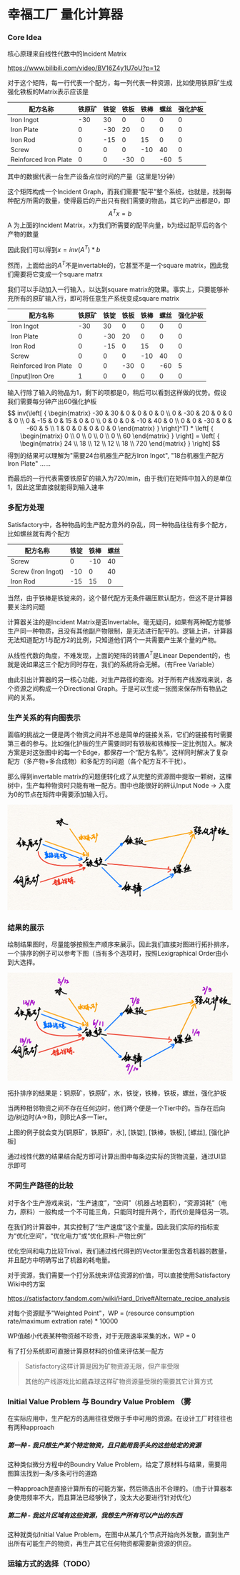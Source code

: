 # 幸福工厂 量化计算器

### Core Idea

核心原理来自线性代数中的Incident Matrix

https://www.bilibili.com/video/BV16Z4y1U7oU?p=12

对于这个矩阵，每一行代表一个配方，每一列代表一种资源，比如使用铁原矿生成强化铁板的Matrix表示应该是

| 配方名称 | 铁原矿 | 铁锭 | 铁板 | 铁棒 | 螺丝 | 强化护板 |
| ---- | ---- | --- | ---- | ---- | ---- | ---- |
| Iron Ingot | -30 | 30 | 0 | 0 | 0 | 0 |
| Iron Plate | 0 | -30 | 20 | 0 | 0 | 0 |
| Iron Rod | 0 | -15 | 0 | 15 | 0 | 0 |
| Screw | 0 | 0 | 0 | -10 | 40 | 0 |
| Reinforced Iron Plate | 0 | 0 | -30 | 0 | -60 | 5 |

其中的数据代表一台生产设备点位时间的产量（这里是1分钟）

这个矩阵构成一个Incident Graph，而我们需要“配平”整个系统，也就是，找到每种配方所需的数量，使得最后的产出只有我们需要的物品，其它的产出都是0，即
$$
A^Tx = b
$$
A 为上面的Incident Matrix，x为我们所需要的配平向量，b为经过配平后的各个产物的数量

因此我们可以得到$x = inv(A^T)*b$

然而，上面给出的$A^T$不是invertable的，它甚至不是一个square matrix，因此我们需要将它变成一个square matrx

我们可以手动加入一行输入，以达到square matrix的效果。事实上，只要能够补充所有的原矿输入行，即可将任意生产系统变成square matrix

| 配方名称              | 铁原矿 | 铁锭 | 铁板 | 铁棒 | 螺丝 | 强化护板 |
| --------------------- | ------ | ---- | ---- | ---- | ---- | -------- |
| Iron Ingot            | -30    | 30   | 0    | 0    | 0    | 0        |
| Iron Plate            | 0      | -30  | 20   | 0    | 0    | 0        |
| Iron Rod              | 0      | -15  | 0    | 15   | 0    | 0        |
| Screw                 | 0      | 0    | 0    | -10  | 40   | 0        |
| Reinforced Iron Plate | 0      | 0    | -30  | 0    | -60  | 5        |
| [Input]Iron Ore       | 1      | 0    | 0    | 0    | 0    | 0        |

输入行除了输入的物品为1，剩下的项都是0，稍后可以看到这样做的优势。假设我们需要每分钟产出60强化护板
$$
inv(\left[ { \begin{matrix}
-30 & 30 & 0 & 0 & 0 & 0 \\
0 & -30 & 20 & 0 & 0 & 0 \\
0 & -15 & 0 & 15 & 0 & 0 \\
0 & 0 & 0 & -10 & 40 & 0 \\
0 & 0 & -30 & 0 & -60 & 5 \\
1 & 0 & 0 & 0 & 0 & 0
\end{matrix} } \right]^T)
*
\left[ { \begin{matrix}
0 \\ 0 \\ 0 \\ 0 \\ 0 \\ 60
\end{matrix} } \right]
= \left[ { \begin{matrix}
24 \\ 18 \\ 12 \\ 12 \\ 18 \\ 720
\end{matrix} } \right]
$$
得到的结果可以理解为"需要24台机器生产配方Iron Ingot", "18台机器生产配方Iron Plate" ......

而最后的一行代表需要铁原矿的输入为720/min，由于我们在矩阵中加入的是单位1，因此这里直接就能得到输入速率



### 多配方处理

Satisfactory中，各种物品的生产配方意外的杂乱，同一种物品往往有多个配方，比如螺丝就有两个配方

| 配方名称           | 铁锭 | 铁棒 | 螺丝 |
| ------------------ | ---- | ---- | ---- |
| Screw              | 0    | -10  | 40   |
| Screw (Iron Ingot) | -10  | 0    | 40   |
| Iron Rod           | -15  | 15   | 0    |

当然，由于铁棒是铁锭来的，这个替代配方无条件碾压默认配方，但这不是计算器要关注的问题

计算器关注的是Incident Matrix是否Invertable。毫无疑问，如果有两种配方能够生产同一种物质，且没有其他副产物限制，是无法进行配平的。逻辑上讲，计算器无法知道配方1与配方2的比例，只知道他们两个一共需要产生某个量的产物。

从线性代数的角度，不难发现，上面的矩阵的转置$A^T$是Linear Dependent的，也就是说如果这三个配方同时存在，我们的系统将会无解。（有Free Variable）



由此引出计算器的另一核心功能，对生产路径的查询。对于所有产线游戏来说，各个资源之间构成一个Directional Graph。于是可以生成一张图来保存所有物品之间的关系。



### 生产关系的有向图表示

面临的挑战之一便是两个物资之间并不总是简单的链接关系，它们的链接有时需要第三者的参与。比如强化护板的生产需要同时有铁板和铁棒按一定比例加入。解决方案是对这张图中的每一个Edge，都保存一个“配方名称”。这样同时解决了复杂配方（多产物+多合成物）和多配方的问题（各个配方互不干扰）。

那么得到invertable matrix的问题便转化成了从完整的资源图中提取一颗树，这棵树中，生产每种物资时只能有唯一配方。图中也能很好的辨认Input Node -> 入度为0的节点在矩阵中需要添加输入行。

![](./doc_assets/resource_graph_demo.jpeg)



### 结果的展示

绘制结果图时，尽量能够按照生产顺序来展示。因此我们直接对图进行拓扑排序，一个排序的例子可以参考下图（当有多个选项时，按照Lexigraphical Order由小到大选择。

![](./doc_assets/resource_graph_topological_sort.jpeg)

拓扑排序的结果是：铜原矿，铁原矿，水，铁锭，铁棒，铁板，螺丝，强化护板

当两种相邻物资之间不存在任何边时，他们两个便是一个Tier中的。当存在后向边/树边时(A->B)，则B比A多一Tier。

上图的例子就会变为[铜原矿，铁原矿，水], [铁锭], [铁棒，铁板], [螺丝], [强化护板]

通过线性代数的结果结合配方即可计算出图中每条边实际的货物流量，通过UI显示即可



### 不同生产路径的比较

对于各个生产游戏来说，“生产速度”，“空间”（机器占地面积），“资源消耗”（电力，原料）一般构成一个不可能三角，只能同时提升两个，而代价是降低另一项。

在我们的计算器中，其实控制了“生产速度”这个变量。因此我们实际的指标变为“优化空间”，“优化电力”或“优化原料-产物比例”

优化空间和电力比较Trival，我们通过线代得到的Vector里面包含着机器的数量，并且配方中明确写出了机器的耗电量。

对于资源，我们需要一个打分系统来评估资源的价值，可以直接使用Satisfactory Wiki中的方案

https://satisfactory.fandom.com/wiki/Hard_Drive#Alternate_recipe_analysis

对每个资源赋予"Weighted Point"，WP = (resource consumption rate/maximum extration rate) * 10000

WP值越小代表某种物资越不珍贵，对于无限速率采集的水，WP = 0

有了打分系统即可直接计算原材料的价值来评估某一配方

> Satisfactory这样计算是因为矿物资源无限，但产率受限
>
> 其他的产线游戏比如戴森球这样矿物资源量受限的需要其它计算方式



### Initial Value Problem 与 Boundry Value Problem （雾

在实际应用中，生产配方的选用往往受限于手中可用的资源。在设计工厂时往往也有两种approach

##### 第一种 - 我只想生产某个特定物资，且只能用我手头的这些给定的资源

这种类似微分方程中的Boundry Value Problem，给定了原材料与结果，需要用图算法找到一条/多条可行的道路

一种approach是直接计算所有的可能方案，然后筛选出不合理的。（由于计算器本身使用频率不大，而且算法已经够快了，没太大必要进行针对优化）

##### 第二种 - 我这片区域有这些资源，我想生产所有可以产出的东西

这种就类似Initial Value Problem，在图中从某几个节点开始向外发散，直到生产出所有可能生产的物资，再生产其它任何物资都需要新资源的供应。



### 运输方式的选择（TODO）
